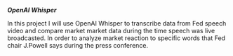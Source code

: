 ***OpenAI Whisper***


In this project I will use OpenAI Whisper to transcribe data from Fed speech video and compare market market data during the time speech was live broadcasted. In order to analyze market reaction to specific words that Fed chair J.Powell says during the press conference.
